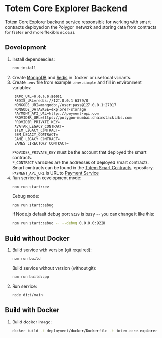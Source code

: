 # Totem Core Explorer Backend

Totem Core Explorer backend service responsible for working with smart contracts deployed on the Polygon network and
storing data from contracts for faster and more flexible access.

## Development

1. Install dependencies:
   ```bash
   npm install
   ```
2. Create [MongoDB](https://www.mongodb.com/compatibility/docker)
   and [Redis](https://redis.io/docs/stack/get-started/install/docker/) in Docker, or use local variants.
3. Create `.env` file from example `.env.sample` and fill in environment variables:
   ```dotenv
    GRPC_URL=0.0.0.0:50051
    REDIS_URL=redis://127.0.0.1:6379/0
    MONGODB_URI=mongodb://user:pass@127.0.0.1:27017
    MONGODB_DATABASE=explorer-storage
    PAYMENT_API_URL=https://payment-api.com
    PROVIDER_URL=https://polygon-mumbai.chainstacklabs.com
    PROVIDER_PRIVATE_KEY=
    AVATAR_LEGACY_CONTRACT=
    ITEM_LEGACY_CONTRACT=
    GEM_LEGACY_CONTRACT=
    GAME_LEGACY_CONTRACT=
    GAMES_DIRECTORY_CONTRACT=
   ```
   `PROVIDER_PRIVATE_KEY` must be the account that deployed the smart contracts.  
   `*_CONTRACT` variables are the addresses of deployed smart contracts.  
   Smart contracts can be found in the [Totem Smart Contracts](https://github.com/Totem-gdn/totem-smart-contracts)
   repository.
   `PAYMENT_API_URL` is URL to [Payment Service](https://github.com/Totem-gdn/totem-payment-service)
4. Run service in development mode:
   ```bash
   npm run start:dev
   ```
   Debug mode:
   ```bash
   npm run start:debug
   ```
   If Node.js default debug port `9229` is busy -- you can change it like this:
   ```bash
   npm run start:debug -- --debug 0.0.0.0:9228
   ```

## Build without Docker

1. Build service with version ([git](https://git-scm.com/) required):
   ```bash
   npm run build
   ```
   Build service without version (without git):
   ```bash
   npm run build:app
   ```
2. Run service:
   ```bash
   node dist/main
   ```

## Build with Docker

1. Build docker image:
   ```bash
   docker build -f deployment/docker/Dockerfile -t totem-core-explorer-backend:latest .
   ```
